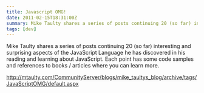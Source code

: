 ```yaml
---
title: Javascript OMG!
date: 2011-02-15T18:31:00Z
summary: Mike Taulty shares a series of posts continuing 20 (so far) interesting and surprising aspects of the JavaScript Language
tags: [dev]
---
```


Mike Taulty shares a series of posts continuing 20 (so far) interesting and surprising aspects of the JavaScript Language he has discovered in his reading and learning about JavaScript. Each point has some code samples and references to books / articles where you can learn more.

http://mtaulty.com/CommunityServer/blogs/mike_taultys_blog/archive/tags/JavaScriptOMG/default.aspx